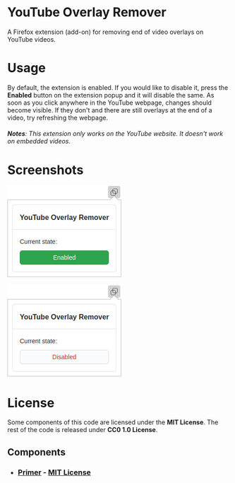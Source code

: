 # YouTube Overlay Remover

A Firefox extension (add-on) for removing end of video overlays on YouTube videos.

# Usage 
By default, the extension is enabled. If you would like to disable it, press the **Enabled** button on the extension popup and it will disable the same. As soon as you click anywhere in the YouTube webpage, changes should become visible. If they don't and there are still overlays at the end of a video, try refreshing the webpage.

###### **Notes**: This extension only works on the YouTube website. It doesn't work on embedded videos.

# Screenshots

![Extension Enabled](/images/Extension_Enabled_State.png "Extension Enabled")

![Extension Disabled](/images/Extension_Disabled_State.png "Extension Enabled")

# License

Some components of this code are licensed under the **MIT License**. The rest of the code is released under **CC0 1.0 License**.

## Components
- ### [Primer](https://primer.style/) - [MIT License](/popup/css/LICENSE.txt)